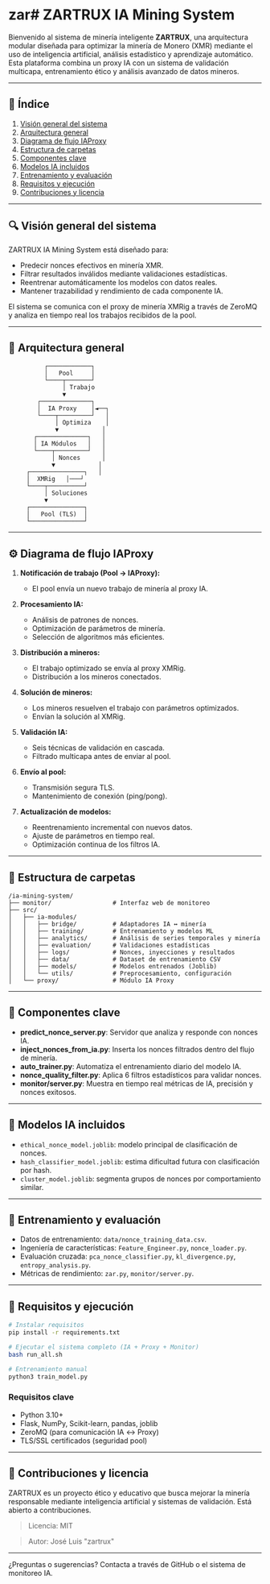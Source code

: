 # zar# ZARTRUX IA Mining System

Bienvenido al sistema de minería inteligente **ZARTRUX**, una arquitectura modular diseñada para optimizar la minería de Monero (XMR) mediante el uso de inteligencia artificial, análisis estadístico y aprendizaje automático. Esta plataforma combina un proxy IA con un sistema de validación multicapa, entrenamiento ético y análisis avanzado de datos mineros.

---

## 📌 Índice

1. [Visión general del sistema](#visión-general-del-sistema)
2. [Arquitectura general](#arquitectura-general)
3. [Diagrama de flujo IAProxy](#diagrama-de-flujo-iaproxy)
4. [Estructura de carpetas](#estructura-de-carpetas)
5. [Componentes clave](#componentes-clave)
6. [Modelos IA incluidos](#modelos-ia-incluidos)
7. [Entrenamiento y evaluación](#entrenamiento-y-evaluación)
8. [Requisitos y ejecución](#requisitos-y-ejecución)
9. [Contribuciones y licencia](#contribuciones-y-licencia)

---

## 🔍 Visión general del sistema

ZARTRUX IA Mining System está diseñado para:

* Predecir nonces efectivos en minería XMR.
* Filtrar resultados inválidos mediante validaciones estadísticas.
* Reentrenar automáticamente los modelos con datos reales.
* Mantener trazabilidad y rendimiento de cada componente IA.

El sistema se comunica con el proxy de minería XMRig a través de ZeroMQ y analiza en tiempo real los trabajos recibidos de la pool.

---

## 🧠 Arquitectura general

```plaintext
          ┌────────────┐
          │   Pool     │
          └────┬───────┘
               │ Trabajo
               ▼
        ┌──────────────┐
        │  IA Proxy    │◄──┐
        └────┬─────────┘   │
             │ Optimiza    │
             ▼            │
       ┌──────────────┐   │
       │ IA Módulos   │   │
       └────┬─────────┘   │
            │ Nonces      │
            ▼            │
     ┌───────────────┐   │
     │  XMRig   │───┘
     └────┬──────────┘
          │ Soluciones
          ▼
     ┌───────────────┐
     │   Pool (TLS)  │
     └───────────────┘
```

---

## ⚙️ Diagrama de flujo IAProxy

1. **Notificación de trabajo (Pool → IAProxy):**

   * El pool envía un nuevo trabajo de minería al proxy IA.

2. **Procesamiento IA:**

   * Análisis de patrones de nonces.
   * Optimización de parámetros de minería.
   * Selección de algoritmos más eficientes.

3. **Distribución a mineros:**

   * El trabajo optimizado se envía al proxy XMRig.
   * Distribución a los mineros conectados.

4. **Solución de mineros:**

   * Los mineros resuelven el trabajo con parámetros optimizados.
   * Envían la solución al XMRig.

5. **Validación IA:**

   * Seis técnicas de validación en cascada.
   * Filtrado multicapa antes de enviar al pool.

6. **Envío al pool:**

   * Transmisión segura TLS.
   * Mantenimiento de conexión (ping/pong).

7. **Actualización de modelos:**

   * Reentrenamiento incremental con nuevos datos.
   * Ajuste de parámetros en tiempo real.
   * Optimización continua de los filtros IA.

---

## 📁 Estructura de carpetas

```plaintext
/ia-mining-system/
├── monitor/                 # Interfaz web de monitoreo
├── src/
│   ├── ia-modules/
│   │   ├── bridge/          # Adaptadores IA ↔ minería
│   │   ├── training/        # Entrenamiento y modelos ML
│   │   ├── analytics/       # Análisis de series temporales y minería
│   │   ├── evaluation/      # Validaciones estadísticas
│   │   ├── logs/            # Nonces, inyecciones y resultados
│   │   ├── data/            # Dataset de entrenamiento CSV
│   │   ├── models/          # Modelos entrenados (Joblib)
│   │   └── utils/           # Preprocesamiento, configuración
│   └── proxy/               # Módulo IA Proxy

```

---

## 🧩 Componentes clave

* **predict\_nonce\_server.py**: Servidor que analiza y responde con nonces IA.
* **inject\_nonces\_from\_ia.py**: Inserta los nonces filtrados dentro del flujo de minería.
* **auto\_trainer.py**: Automatiza el entrenamiento diario del modelo IA.
* **nonce\_quality\_filter.py**: Aplica 6 filtros estadísticos para validar nonces.
* **monitor/server.py**: Muestra en tiempo real métricas de IA, precisión y nonces exitosos.

---

## 🧠 Modelos IA incluidos

* `ethical_nonce_model.joblib`: modelo principal de clasificación de nonces.
* `hash_classifier_model.joblib`: estima dificultad futura con clasificación por hash.
* `cluster_model.joblib`: segmenta grupos de nonces por comportamiento similar.

---

## 🧪 Entrenamiento y evaluación

* Datos de entrenamiento: `data/nonce_training_data.csv`.
* Ingeniería de características: `Feature_Engineer.py`, `nonce_loader.py`.
* Evaluación cruzada: `pca_nonce_classifier.py`, `kl_divergence.py`, `entropy_analysis.py`.
* Métricas de rendimiento: `zar.py`, `monitor/server.py`.

---

## 🚀 Requisitos y ejecución

```bash
# Instalar requisitos
pip install -r requirements.txt

# Ejecutar el sistema completo (IA + Proxy + Monitor)
bash run_all.sh

# Entrenamiento manual
python3 train_model.py
```

### Requisitos clave

* Python 3.10+
* Flask, NumPy, Scikit-learn, pandas, joblib
* ZeroMQ (para comunicación IA ↔ Proxy)
* TLS/SSL certificados (seguridad pool)

---

## 🤝 Contribuciones y licencia

ZARTRUX es un proyecto ético y educativo que busca mejorar la minería responsable mediante inteligencia artificial y sistemas de validación. Está abierto a contribuciones.

> Licencia: MIT

> Autor: José Luis "zartrux"

---

¿Preguntas o sugerencias? Contacta a través de GitHub o el sistema de monitoreo IA.
